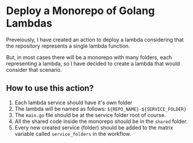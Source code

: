 # Deploy a Monorepo of Golang Lambdas

Preveiously, I have created an action to deploy a lambda considering that the repository represents a single lambda function.

But, in most cases there will be a monorepo with many folders, each representing a lambda, so I have decided to create a lambda that would consider that scenario.

## How to use this action?

1. Each lambda service should have it's own folder
2. The lambda will be named as follows: `${REPO_NAME}-${SERVICE_FOLDER}`
3. The `main.go` file should be at the service folder root of course.
4. All the shared code inside the monorepo should be in the `shared` folder.
5. Every new created service (folder) should be added to the matrix variable called `service_folders` in the workflow.
